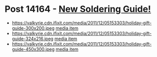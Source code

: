 # Post 14164 - [New Soldering Guide!](https://www.ifixit.com/News/14164/new-soldering-guide)

- https://valkyrie.cdn.ifixit.com/media/2011/12/05153303/holiday-gift-guide-300x200.jpeg [media item](media-28420.md)
- https://valkyrie.cdn.ifixit.com/media/2011/12/05153303/holiday-gift-guide-324x216.jpeg [media item](media-28420.md)
- https://valkyrie.cdn.ifixit.com/media/2011/12/05153303/holiday-gift-guide-450x300.jpeg [media item](media-28420.md)
